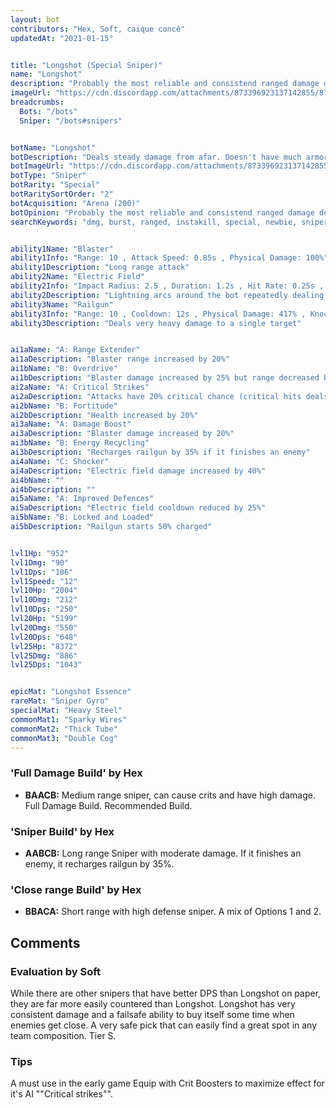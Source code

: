 ```yaml
---
layout: bot
contributors: "Hex, Soft, caique concê"
updatedAt: "2021-01-15"


title: "Longshot (Special Sniper)"
name: "Longshot"
description: "Probably the most reliable and consistend ranged damage dealer. Other snipers have the potential to outperform it in the right situations, but Longshot will just get the job done no matter what.\n- Speciality: heavy hits and high rate of fire\n- Note: defensive ability to keep melee away\n- Combos: translocators, gust, supercharge"
imageUrl: "https://cdn.discordapp.com/attachments/873396923137142855/873397383575240734/longshot.png"
breadcrumbs:
  Bots: "/bots"
  Sniper: "/bots#snipers"


botName: "Longshot"
botDescription: "Deals steady damage from afar. Doesn't have much armor, but can electrocute nearby attackers to keep them at bay."
botImageUrl: "https://cdn.discordapp.com/attachments/873396923137142855/873397383575240734/longshot.png"
botType: "Sniper"
botRarity: "Special"
botRaritySortOrder: "2"
botAcquisition: "Arena (200)"
botOpinion: "Probably the most reliable and consistend ranged damage dealer. Other snipers have the potential to outperform it in the right situations, but Longshot will just get the job done no matter what."
searchKeywords: "dmg, burst, ranged, instakill, special, newbie, sniper, longshot, shooter"


ability1Name: "Blaster"
ability1Info: "Range: 10 , Attack Speed: 0.85s , Physical Damage: 100%"
ability1Description: "Long range attack"
ability2Name: "Electric Field"
ability2Info: "Impact Radius: 2.5 , Duration: 1.2s , Hit Rate: 0.25s , Cooldown: 8s , Energy Damage: 28%"
ability2Description: "Lightning arcs around the bot repeatedly dealing damage to nearby bots"
ability3Name: "Railgun"
ability3Info: "Range: 10 , Cooldown: 12s , Physical Damage: 417% , Knockback: Small"
ability3Description: "Deals very heavy damage to a single target"


ai1aName: "A: Range Extender"
ai1aDescription: "Blaster range increased by 20%"
ai1bName: "B: Overdrive"
ai1bDescription: "Blaster damage increased by 25% but range decreased by 20%"
ai2aName: "A: Critical Strikes"
ai2aDescription: "Attacks have 20% critical chance (critical hits deals double damage)"
ai2bName: "B: Fortitude"
ai2bDescription: "Health increased by 20%"
ai3aName: "A: Damage Boost"
ai3aDescription: "Blaster damage increased by 20%"
ai3bName: "B: Energy Recycling"
ai3bDescription: "Recharges railgun by 35% if it finishes an enemy"
ai4aName: "C: Shocker"
ai4aDescription: "Electric field damage increased by 40%"
ai4bName: ""
ai4bDescription: ""
ai5aName: "A: Improved Defences"
ai5aDescription: "Electric field cooldown reduced by 25%"
ai5bName: "B: Locked and Loaded"
ai5bDescription: "Railgun starts 50% charged"


lvl1Hp: "952"
lvl1Dmg: "90"
lvl1Dps: "106"
lvl1Speed: "12"
lvl10Hp: "2004"
lvl10Dmg: "212"
lvl10Dps: "250"
lvl20Hp: "5199"
lvl20Dmg: "550"
lvl20Dps: "648"
lvl25Hp: "8372"
lvl25Dmg: "886"
lvl25Dps: "1043"


epicMat: "Longshot Essence"
rareMat: "Sniper Gyro"
specialMat: "Heavy Steel"
commonMat1: "Sparky Wires"
commonMat2: "Thick Tube"
commonMat3: "Double Cog"
---
```



### 'Full Damage Build' by Hex
- **BAACB:** Medium range sniper, can cause crits and have high damage. Full Damage Build. Recommended Build.

### 'Sniper Build' by Hex
- **AABCB:** Long range Sniper with moderate damage. If it finishes an enemy, it recharges railgun by 35%.

### 'Close range Build' by Hex
- **BBACA:** Short range with high defense sniper. A mix of Options 1 and 2.

## Comments

### Evaluation by Soft
While there are other snipers that have better DPS than Longshot on paper, they are far more easily countered than Longshot. Longshot has very consistent damage and a failsafe ability to buy itself some time when enemies get close. A very safe pick that can easily find a great spot in any team composition. Tier S.

### Tips
A must use in the early game
Equip with Crit Boosters to maximize effect for it's AI ""Critical strikes"".

